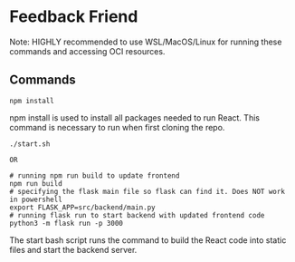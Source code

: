 # Feedback Friend

Note: HIGHLY recommended to use WSL/MacOS/Linux for running these commands and accessing OCI resources.

## Commands

    npm install

npm install is used to install all packages needed to run React. This command is necessary to run when first cloning the repo.

    ./start.sh

    OR

    # running npm run build to update frontend
    npm run build
    # specifying the flask main file so flask can find it. Does NOT work in powershell
    export FLASK_APP=src/backend/main.py
    # running flask run to start backend with updated frontend code
    python3 -m flask run -p 3000




The start bash script runs the command to build the React code into static files and start the backend server.

